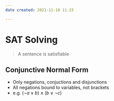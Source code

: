 ```yaml
---
date created: 2021-11-18 11:23

---
```


# SAT Solving

> A sentence is satisfiable

## Conjunctive Normal Form

- Only negations, conjuctions and disjunctions
- All negations bound to variables, not brackets
- e.g. $(\neg a \vee b) \wedge (b \vee \neg c)$